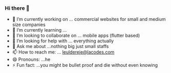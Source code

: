 ### Hi there 👋
- 🔭 I’m currently working on ... commercial websites for small and medium size companies
- 🌱 I’m currently learning ... 
- 👯 I’m looking to collaborate on ... mobile apps (flutter based)
- 🤔 I’m looking for help with ... everything actually 
- 💬 Ask me about ...nothing big just small staffs 
- 📫 How to reach me: ... leuldereje@lacodes.com
- 😄 Pronouns: ...he
- ⚡ Fun fact: ...you might be bullet proof and die without even knowing 

